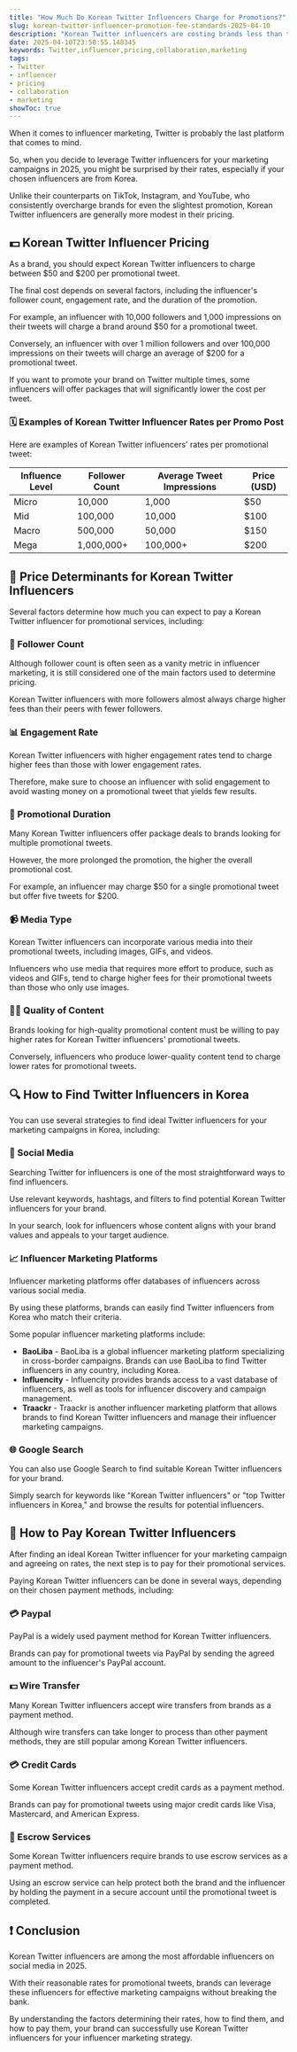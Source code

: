 ```yaml
---
title: "How Much Do Korean Twitter Influencers Charge for Promotions?"
slug: korean-twitter-influencer-promotion-fee-standards-2025-04-10
description: "Korean Twitter influencers are costing brands less than their peers on other platforms. Learn the factors determining their rates."
date: 2025-04-10T23:50:55.148345
keywords: Twitter,influencer,pricing,collaboration,marketing
tags:
- Twitter
- influencer
- pricing
- collaboration
- marketing
showToc: true
---
```


When it comes to influencer marketing, Twitter is probably the last platform that comes to mind. 

So, when you decide to leverage Twitter influencers for your marketing campaigns in 2025, you might be surprised by their rates, especially if your chosen influencers are from Korea.

Unlike their counterparts on TikTok, Instagram, and YouTube, who consistently overcharge brands for even the slightest promotion, Korean Twitter influencers are generally more modest in their pricing.

## 💵 Korean Twitter Influencer Pricing

As a brand, you should expect Korean Twitter influencers to charge between $50 and $200 per promotional tweet. 

The final cost depends on several factors, including the influencer's follower count, engagement rate, and the duration of the promotion. 

For example, an influencer with 10,000 followers and 1,000 impressions on their tweets will charge a brand around $50 for a promotional tweet. 

Conversely, an influencer with over 1 million followers and over 100,000 impressions on their tweets will charge an average of $200 for a promotional tweet.

If you want to promote your brand on Twitter multiple times, some influencers will offer packages that will significantly lower the cost per tweet.

### 🗓️ Examples of Korean Twitter Influencer Rates per Promo Post

Here are examples of Korean Twitter influencers' rates per promotional tweet: 

| Influence Level | Follower Count | Average Tweet Impressions | Price (USD) |
|----------------|----------------|---------------------------|-------------|
| Micro          | 10,000         | 1,000                     | $50         |
| Mid            | 100,000        | 10,000                    | $100        |
| Macro          | 500,000        | 50,000                    | $150        |
| Mega           | 1,000,000+     | 100,000+                  | $200        |

## 🧮 Price Determinants for Korean Twitter Influencers

Several factors determine how much you can expect to pay a Korean Twitter influencer for promotional services, including:

### 🔢 Follower Count

Although follower count is often seen as a vanity metric in influencer marketing, it is still considered one of the main factors used to determine pricing. 

Korean Twitter influencers with more followers almost always charge higher fees than their peers with fewer followers.

### 📊 Engagement Rate

Korean Twitter influencers with higher engagement rates tend to charge higher fees than those with lower engagement rates. 

Therefore, make sure to choose an influencer with solid engagement to avoid wasting money on a promotional tweet that yields few results.

### 📝 Promotional Duration

Many Korean Twitter influencers offer package deals to brands looking for multiple promotional tweets. 

However, the more prolonged the promotion, the higher the overall promotional cost. 

For example, an influencer may charge $50 for a single promotional tweet but offer five tweets for $200. 

### 📹 Media Type

Korean Twitter influencers can incorporate various media into their promotional tweets, including images, GIFs, and videos. 

Influencers who use media that requires more effort to produce, such as videos and GIFs, tend to charge higher fees for their promotional tweets than those who only use images.

### 👩‍💻 Quality of Content

Brands looking for high-quality promotional content must be willing to pay higher rates for Korean Twitter influencers' promotional tweets. 

Conversely, influencers who produce lower-quality content tend to charge lower rates for promotional tweets.

## 🔍 How to Find Twitter Influencers in Korea

You can use several strategies to find ideal Twitter influencers for your marketing campaigns in Korea, including:

### 🔎 Social Media

Searching Twitter for influencers is one of the most straightforward ways to find influencers. 

Use relevant keywords, hashtags, and filters to find potential Korean Twitter influencers for your brand. 

In your search, look for influencers whose content aligns with your brand values and appeals to your target audience.

### 📈 Influencer Marketing Platforms

Influencer marketing platforms offer databases of influencers across various social media. 

By using these platforms, brands can easily find Twitter influencers from Korea who match their criteria. 

Some popular influencer marketing platforms include:

- **BaoLiba** - BaoLiba is a global influencer marketing platform specializing in cross-border campaigns. Brands can use BaoLiba to find Twitter influencers in any country, including Korea. 
- **Influencity** - Influencity provides brands access to a vast database of influencers, as well as tools for influencer discovery and campaign management. 
- **Traackr** - Traackr is another influencer marketing platform that allows brands to find Korean Twitter influencers and manage their influencer marketing campaigns.
  
### 🌐 Google Search

You can also use Google Search to find suitable Korean Twitter influencers for your brand. 

Simply search for keywords like "Korean Twitter influencers" or "top Twitter influencers in Korea," and browse the results for potential influencers.

## 📢 How to Pay Korean Twitter Influencers

After finding an ideal Korean Twitter influencer for your marketing campaign and agreeing on rates, the next step is to pay for their promotional services.

Paying Korean Twitter influencers can be done in several ways, depending on their chosen payment methods, including:

### 💳 Paypal

PayPal is a widely used payment method for Korean Twitter influencers. 

Brands can pay for promotional tweets via PayPal by sending the agreed amount to the influencer's PayPal account.

### 💵 Wire Transfer

Many Korean Twitter influencers accept wire transfers from brands as a payment method. 

Although wire transfers can take longer to process than other payment methods, they are still popular among Korean Twitter influencers.

### 💳 Credit Cards

Some Korean Twitter influencers accept credit cards as a payment method. 

Brands can pay for promotional tweets using major credit cards like Visa, Mastercard, and American Express.

### 💸 Escrow Services

Some Korean Twitter influencers require brands to use escrow services as a payment method. 

Using an escrow service can help protect both the brand and the influencer by holding the payment in a secure account until the promotional tweet is completed.

## ❗ Conclusion

Korean Twitter influencers are among the most affordable influencers on social media in 2025. 

With their reasonable rates for promotional tweets, brands can leverage these influencers for effective marketing campaigns without breaking the bank. 

By understanding the factors determining their rates, how to find them, and how to pay them, your brand can successfully use Korean Twitter influencers for your influencer marketing strategy.
